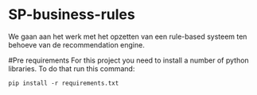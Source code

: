 # SP-business-rules
We gaan aan het werk met het opzetten van een rule-based systeem ten behoeve van de recommendation engine.

#Pre requirements
For this project you need to install a number of python libraries. To do that run this command:

```pip install -r requirements.txt```